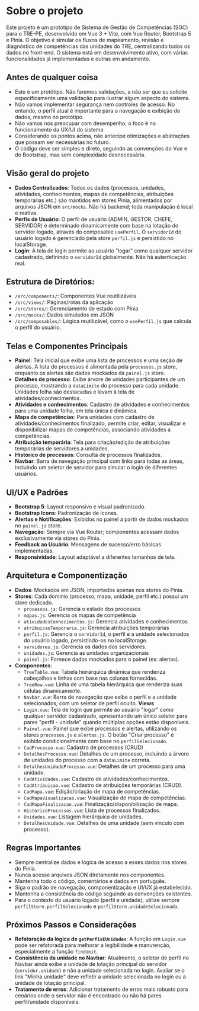 # Sobre o projeto

Este projeto é um protótipo de Sistema de Gestão de Competências (SGC) para o TRE-PE, desenvolvido em Vue 3 + Vite, com
Vue Router, Bootstrap 5 e Pinia. O objetivo é simular os fluxos de mapeamento, revisão e diagnóstico de competências das
unidades
do TRE, centralizando todos os dados no front-end. O sistema está em desenvolvimento ativo, com várias funcionalidades
já implementadas e outras em andamento.

## Antes de qualquer coisa

- Este é um protótipo. Não faremos validações, a não ser que eu solicite especificamente uma validação para ilustrar
  algum aspecto do sistema.
- Não vamos implementar segurança nem controles de acesso. No entando, o perfil atual é importante para a navegação e
  exibição de dados, mesmo no protótipo.
- Não vamos nos preocupar com desempenho; o foco é no funcionamento da UX/UI do sistema
- Considerando os pontos acima, não antecipé otimizações e abstrações que possam ser necessárias no futuro.
- O código deve ser simples e direto, seguindo as convenções do Vue e do Bootstrap, mas sem complexidade desnecessária.

## Visão geral do projeto

- **Dados Centralizados**: Todos os dados (processos, unidades, atividades, conhecimentos, mapas de competências,
  atribuições temporárias etc.) são mantidos em stores Pinia, alimentados por arquivos JSON em `src/mocks`. Não há
  backend;
  toda manipulação é local e reativa.
- **Perfis de Usuário**: O perfil de usuário (ADMIN, GESTOR, CHEFE, SERVIDOR) é determinado dinamicamente com base na
  lotação do servidor logado, através do composable `usePerfil`. O `servidorId` do usuário logado é gerenciado pela
  store `perfil.js` e persistido no localStorage.
- **Login**: A tela de login permite ao usuário "logar" como qualquer servidor cadastrado, definindo o `servidorId`
  globalmente. Não há autenticação real.

## Estrutura de Diretórios:

- `/src/components/`: Componentes Vue reutilizáveis
- `/src/views/`: Páginas/rotas da aplicação
- `/src/stores/`: Gerenciamento de estado com Pinia
- `/src/mocks/`: Dados simulados em JSON
- `/src/composables/`: Lógica reutilizável, como o `usePerfil.js` que calcula o perfil do usuário.

## Telas e Componentes Principais

- **Painel**: Tela inicial que exibe uma lista de processos e uma seção de alertas. A lista de processos é alimentada pela `processos.js` store, enquanto os alertas são dados mockados da `painel.js` store.
- **Detalhes de processo**: Exibe árvore de unidades participantes de um processo, mostrando a `dataLimite` do processo para cada unidade. Unidades folha são destacadas e levam à tela de
  atividades/conhecimentos.
- **Atividades e conhecimentos**: Cadastro de atividades e conhecimentos para uma unidade folha, em tela única e
  dinâmica.
- **Mapa de competências**: Para unidades com cadastro de atividades/conhecimentos finalizado, permite criar, editar,
  visualizar e disponibilizar mapas de
  competências, associando atividades a competências.
- **Atribuição temporária**: Tela para criação/edição de atribuições temporárias de servidores a unidades.
- **Histórico de processos**: Consulta de processos finalizados.
- **Navbar**: Barra de navegação principal com links para todas as áreas, incluindo um seletor de servidor para simular
  o login de diferentes usuários.

## UI/UX e Padrões

- **Bootstrap 5**: Layout responsivo e visual padronizado.
- **Bootstrap Icons**: Padronização de ícones.
- **Alertas e Notificações**: Exibidos no painel a partir de dados mockados no `painel.js` store.
- **Navegação**: Sempre via Vue Router; componentes acessam dados exclusivamente via stores do Pinia.
- **Feedback ao Usuário**: Mensagens de sucesso/erro básicas implementadas.
- **Responsividade**: Layout adaptável a diferentes tamanhos de tela.

## Arquitetura e Componentização

- **Dados**: Mockados em JSON, importados apenas nos stores do Pinia.
- **Stores**: Cada domínio (processo, mapa, unidade, perfil etc.) possui um store dedicado.
    - `processos.js`: Gerencia o estado dos processos
    - `mapas.js`: Gerencia os mapas de competência
    - `atividadesConhecimentos.js`: Gerencia atividades e conhecimentos
    - `atribuicaoTemporaria.js`: Gerencia atribuições temporárias
    - `perfil.js`: Gerencia o `servidorId`, o perfil e a unidade selecionados do usuário logado, persistindo-os no localStorage.
    - `servidores.js`: Gerencia os dados dos servidores.
    - `unidades.js`: Gerencia as unidades organizacionais
    - `painel.js`: Fornece dados mockados para o painel (ex: alertas).
- **Componentes**:
    - `TreeTable.vue`: Tabela hierárquica dinâmica que renderiza cabeçalhos e linhas com base nas colunas fornecidas.
    - `TreeRow.vue`: Linha de uma tabela hierárquica que renderiza suas células dinamicamente.
    - `Navbar.vue`: Barra de navegação que exibe o perfil e a unidade selecionados, com um seletor de perfil oculto.
      **Views**
    - `Login.vue`: Tela de login que permite ao usuário "logar" como qualquer servidor cadastrado, apresentando um único seletor para pares "perfil - unidade" quando múltiplas opções estão disponíveis.
    - `Painel.vue`: Painel que exibe processos e alertas, utilizando os stores `processos.js` e `alertas.js`. O botão "Criar processo" é exibido condicionalmente com base no `perfilSelecionado`.
    - `CadProcesso.vue`: Cadastro de processos (CRUD)
    - `DetalhesProcesso.vue`: Detalhes de um processo, incluindo a árvore de unidades do processo com a `dataLimite` correta.
    - `DetalhesUnidadeProcesso.vue`: Detalhes de um processo para uma unidade.
    - `CadAtividades.vue`: Cadastro de atividades/conhecimentos.
    - `CadAtribuicao.vue`: Cadastro de atribuições temporárias (CRUD).
    - `CadMapa.vue`: Edição/criação de mapa de competências.
    - `CadMapaVisualizacao.vue`: Visualização de mapa de competências.
    - `CadMapaFinalizacao.vue`: Finalização/disponibilização de mapa.
    - `HistoricoProcessos.vue`: Lista de processos finalizados.
    - `Unidades.vue`: Listagem hierárquica de unidades.
    - `DetalhesUnidade.vue`: Detalhes de uma unidade (sem vínculo com processo).

## Regras Importantes

- Sempre centralize dados e lógica de acesso a esses dados nos stores do Pinia.
- Nunca acesse arquivos JSON diretamente nos componentes.
- Mantenha todo o código, comentários e dados em português.
- Siga o padrão de navegação, componentização e UI/UX já estabelecido.
- Mantenha a consistência do código seguindo as convenções existentes.
- Para o contexto do usuário logado (perfil e unidade), utilize sempre `perfilStore.perfilSelecionado` e `perfilStore.unidadeSelecionada`.

## Próximos Passos e Considerações

- **Refatoração da lógica de `getPerfisEUnidades`**: A função em `Login.vue` pode ser refatorada para melhorar a legibilidade e manutenção, especialmente a função `findUnit`.
- **Consistência da unidade no Navbar**: Atualmente, o seletor de perfil no Navbar ainda exibe a unidade de lotação principal do servidor (`servidor.unidade`) e não a unidade selecionada no login. Avaliar se o link "Minha unidade" deve refletir a unidade selecionada no login ou a unidade de lotação principal.
- **Tratamento de erros**: Adicionar tratamento de erros mais robusto para cenários onde o servidor não é encontrado ou não há pares perfil/unidade disponíveis.
